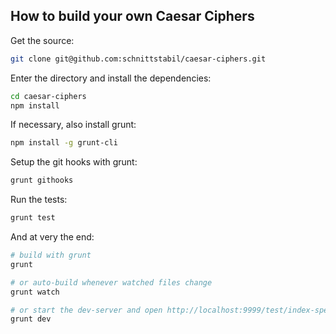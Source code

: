 How to build your own Caesar Ciphers
------------------------------------

Get the source:

```bash
git clone git@github.com:schnittstabil/caesar-ciphers.git
```

Enter the directory and install the dependencies:

```bash
cd caesar-ciphers
npm install
```

If necessary, also install grunt:

```bash
npm install -g grunt-cli
```

Setup the git hooks with grunt:

```bash
grunt githooks
```

Run the tests:

```bash
grunt test
```

And at very the end:

```bash
# build with grunt
grunt

# or auto-build whenever watched files change
grunt watch

# or start the dev-server and open http://localhost:9999/test/index-spec.html
grunt dev
```
